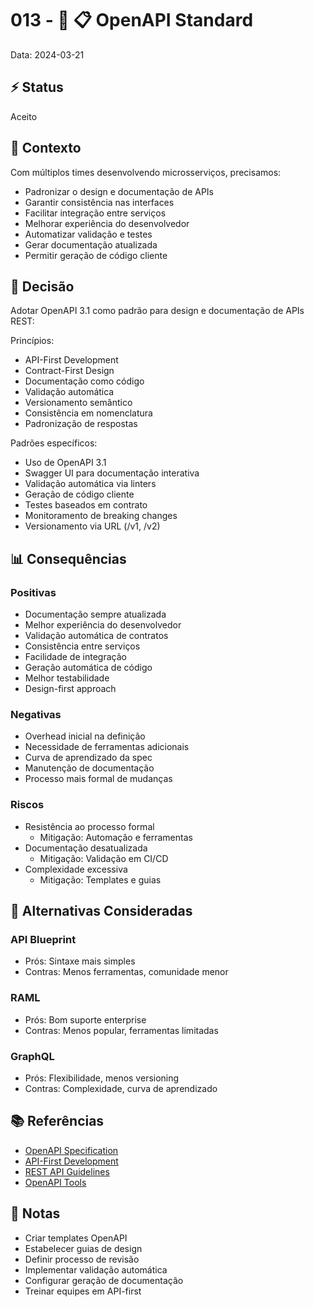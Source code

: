 # 013 - 📝 📋 OpenAPI Standard

Data: 2024-03-21

## ⚡ Status

Aceito

## 🎯 Contexto

Com múltiplos times desenvolvendo microsserviços, precisamos:
- Padronizar o design e documentação de APIs
- Garantir consistência nas interfaces
- Facilitar integração entre serviços
- Melhorar experiência do desenvolvedor
- Automatizar validação e testes
- Gerar documentação atualizada
- Permitir geração de código cliente

## 🔨 Decisão

Adotar OpenAPI 3.1 como padrão para design e documentação de APIs REST:

Princípios:
- API-First Development
- Contract-First Design
- Documentação como código
- Validação automática
- Versionamento semântico
- Consistência em nomenclatura
- Padronização de respostas

Padrões específicos:
- Uso de OpenAPI 3.1
- Swagger UI para documentação interativa
- Validação automática via linters
- Geração de código cliente
- Testes baseados em contrato
- Monitoramento de breaking changes
- Versionamento via URL (/v1, /v2)

## 📊 Consequências

### Positivas

- Documentação sempre atualizada
- Melhor experiência do desenvolvedor
- Validação automática de contratos
- Consistência entre serviços
- Facilidade de integração
- Geração automática de código
- Melhor testabilidade
- Design-first approach

### Negativas

- Overhead inicial na definição
- Necessidade de ferramentas adicionais
- Curva de aprendizado da spec
- Manutenção de documentação
- Processo mais formal de mudanças

### Riscos

- Resistência ao processo formal
  - Mitigação: Automação e ferramentas
- Documentação desatualizada
  - Mitigação: Validação em CI/CD
- Complexidade excessiva
  - Mitigação: Templates e guias

## 🔄 Alternativas Consideradas

### API Blueprint
- Prós: Sintaxe mais simples
- Contras: Menos ferramentas, comunidade menor

### RAML
- Prós: Bom suporte enterprise
- Contras: Menos popular, ferramentas limitadas

### GraphQL
- Prós: Flexibilidade, menos versioning
- Contras: Complexidade, curva de aprendizado

## 📚 Referências

- [OpenAPI Specification](https://spec.openapis.org/oas/v3.1.0)
- [API-First Development](https://www.openapis.org/blog/2021/02/16/api-first-development)
- [REST API Guidelines](https://github.com/microsoft/api-guidelines/blob/vNext/Guidelines.md)
- [OpenAPI Tools](https://openapi.tools/)

## 📝 Notas

- Criar templates OpenAPI
- Estabelecer guias de design
- Definir processo de revisão
- Implementar validação automática
- Configurar geração de documentação
- Treinar equipes em API-first 